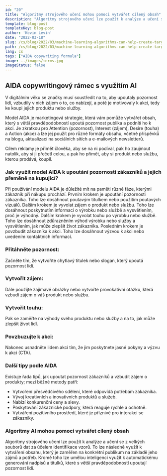 ```yaml
---
id: "20"
title: "Algoritmy strojového učení mohou pomoci vytvářet cílený obsah"
description: "Algoritmy strojového učení lze použít k analýze a učení se z velkých souborů dat za účelem identifikace vzorů. To lze následně využít k vytváření obsahu, který je zaměřen na konkrétní publikum na základě jeho zájmů. Pomocí strojového učení mohou firmy vytvářet obsah, který je pro jejich zákazníky relevantnější a který pomůže zvýšit prodeje."
template: blog-post
templateKey: blog-post
author: 'Kevin Levin'
date: "2022-03-18"
slug: /cs/blog/2022/03/machine-learning-algorithms-can-help-create-targeted-content
path: /cs/blog/2022/03/machine-learning-algorithms-can-help-create-targeted-content
lang: cs
tags: ["AIDA copywriting formula"]
image: ../images/terms.jpg
imageStatus: false
---
```

## AIDA copywritingový rámec s využitím AI

V digitálním věku se značky musí soustředit na to, aby upoutaly pozornost lidí, vzbudily v nich zájem o to, co nabízejí, a poté je motivovaly k akci, tedy ke koupi jejich produktu nebo služby.

Model AIDA je marketingová strategie, která vám pomůže vytvářet obsah, který s větší pravděpodobností upoutá pozornost publika a podnítí ho k akci. Je zkratkou pro Attention (pozornost), Interest (zájem), Desire (touha) a Action (akce) a lze jej použít pro různé formáty obsahu, včetně příspěvků na blogu, aktualizací na sociálních sítích a e-mailových newsletterů.

Cílem reklamy je přimět člověka, aby se na ni podíval, pak ho zaujmout natolik, aby si ji přečetl celou, a pak ho přimět, aby si produkt nebo službu, kterou prodává, koupil.

### Jak využít model AIDA k upoutání pozornosti zákazníků a jejich přeměně na kupující?

Při používání modelu AIDA je důležité mít na paměti různé fáze, kterými zákazník při nákupu prochází. Prvním krokem je upoutání pozornosti zákazníka. Toho lze dosáhnout poutavým titulkem nebo použitím poutavých vizuálů. Dalším krokem je vyvolat zájem o produkt nebo službu. Toho lze dosáhnout poskytnutím informací o výrobku nebo službě a vysvětlením, proč je výhodný. Dalším krokem je vyvolat touhu po výrobku nebo službě. Toho lze dosáhnout zdůrazněním výhod výrobku nebo služby a vysvětlením, jak může zlepšit život zákazníka. Posledním krokem je povzbudit zákazníka k akci. Toho lze dosáhnout výzvou k akci nebo uvedením kontaktních informací.

### Přitáhněte pozornost:

Začněte tím, že vytvoříte chytlavý titulek nebo slogan, který upoutá pozornost lidí.


### Vytvořit zájem:

Dále použijte zajímavé obrázky nebo vytvořte provokativní otázku, která vzbudí zájem o váš produkt nebo službu.

### Vytvořit touhu:

Pak se zaměřte na výhody svého produktu nebo služby a na to, jak může zlepšit život lidí.

### Povzbuzujte k akci:


Nakonec usnadněte lidem akci tím, že jim poskytnete jasné pokyny a výzvu k akci (CTA).


### Další tipy podle AIDA

Existuje řada tipů, jak upoutat pozornost zákazníků a vzbudit zájem o produkty; mezi běžné metody patří:

- Vytvoření přesvědčivého sdělení, které odpovídá potřebám zákazníka.
- Vývoj kreativních a inovativních produktů a služeb.
- Nabízí konkurenční ceny a slevy.
- Poskytování zákaznické podpory, která reaguje rychle a ochotně.
- Vytváření pozitivního prostředí, které je příznivé pro interakci se zákazníky.

### Algoritmy AI mohou pomoci vytvářet cílený obsah
Algoritmy strojového učení lze použít k analýze a učení se z velkých souborů dat za účelem identifikace vzorů. To lze následně využít k vytváření obsahu, který je zaměřen na konkrétní publikum na základě jeho zájmů a potřeb. Kromě toho lze umělou inteligenci využít k automatickému generování nadpisů a titulků, které s větší pravděpodobností upoutají pozornost lidí.
